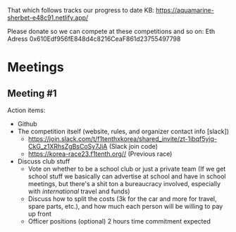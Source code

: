 That which follows tracks our progress to date
KB: https://aquamarine-sherbet-e48c91.netlify.app/

Please donate so we can compete at these competitions and so on: 
Eth Adress 0x610Edf956fE848d4c8216CeaF861d23755497798
# Meetings
## Meeting #1
Action items:
- Github
- The competition itself (website, rules, and organizer contact info [slack])
    - https://join.slack.com/t/f1tenthxkorea/shared_invite/zt-1ibqf5yjq-CkG_z1XRhsZgBsCoSy7JiA (Slack join code)
    - https://korea-race23.f1tenth.org// (Previous race)
-  Discuss club stuff
    - Vote on whether to be a school club or just a private team (If we get school stuff we basically can advertise at school and have in school meetings, but there's a shit ton a bureaucracy involved, especially with *international* travel and funds)
    - Discuss how to split the costs (3k for the car and more for travel, spare parts, etc.), and how much each person will be willing to pay up front
    - Officer positions (optional)
2 hours time commitment expected